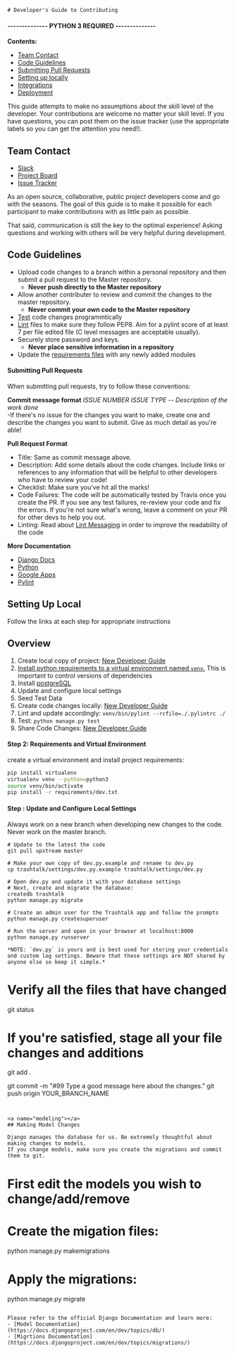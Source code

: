     # Developer's Guide to Contributing

#### -------------- **PYTHON 3 REQUIRED** --------------
**Contents:**
- [Team Contact](#teamcontact)
- [Code Guidelines](#codeguidelines)
- [Submitting Pull Requests](#pullrequests)
- [Setting up locally](#settings)
- [Integrations](#integrations)
- [Deployment](#deployment)

This guide attempts to make no assumptions about the skill level of the developer. Your
contributions are welcome no matter your skill level. If you have questions, you can post
them on the issue tracker (use the appropriate labels so you can get the attention you
need!).
<a name="teamcontact"></a>
## Team Contact
- [Slack](https://openoakland.slack.com)
- [Project Board](https://github.com/openoakland/TrashTalk/projects)
- [Issue Tracker](https://github.com/TangoYankee/TrashTalk/issues)

As an open source, collaborative, public project developers come and go with the seasons. The goal of this guide is to make it possible for each participant to make contributions with as little pain as possible.

That said, communication is still the key to the optimal experience! Asking questions and working with others will be very helpful during development.

<a name="codeguidelines"></a>
## Code Guidelines

- Upload code changes to a branch within a personal repository and then submit a pull request to the Master repository.
   - **Never push directly to the Master repository**
- Allow another contributer to review and commit the changes to the master repository. 
   - **Never commit your own code to the Master repository**
- [Test](https://docs.djangoproject.com/en/2.0/topics/testing/) code changes programmtically
- [Lint](https://pylint.readthedocs.io/en/latest/index.html) files to make sure they follow PEP8. Aim for a pylint score of at least 7 per file edited file (C level messages are acceptable usually).
- Securely store password and keys.
    - **Never place sensitive information in a repository**
- Update the [requirements files](https://github.com/openoakland/TrashTalk/tree/master/requirements) with any newly added modules

<a name="pullrequests"></a>
#### Submitting Pull Requests
When submitting pull requests, try to follow these conventions:

__Commit message format__
*ISSUE NUMBER ISSUE TYPE -- Description of the work done*</br>
    -If there's no issue for the changes you want to make, create one and describe the changes you want to submit. Give as much detail as you're able!

__Pull Request Format__
- Title: Same as commit message above.
- Description: Add some details about the code changes. 
 Include links or references to any information that will be helpful to other developers who have to review your code!
- Checklist: Make sure you've hit all the marks! 
- Code Failures: The code will be automatically tested by Travis once you create the PR. If you see any test failures, re-review your code and fix the errors. If you're not sure what's wrong, leave a comment on your PR for other devs to help you out.
- Linting: Read about [Lint Messaging](https://pylint.readthedocs.io/en/latest/user_guide/output.html#source-code-analysis-section) in order to improve the readability of the code

**More Documentation**
- [Django Docs](https://docs.djangoproject.com/en/dev/)
- [Python](https://www.python.org/dev/peps/pep-0008/)
- [Google Apps](https://cloud.google.com/docs/)
- [Pylint](https://pylint.readthedocs.io/en/latest/user_guide/)

<a name="settings"></a>
## Setting Up Local
Follow the links at each step for appropriate instructions
## Overview
1. Create local copy of project: [New Developer Guide](https://github.com/openoakland/TrashTalk/wiki/New-Developer-Guide)
2. [Install python requirements to a virtual environment named `venv`.](#requirements) This is important to control versions of dependencies
3. Install [postgreSQL](https://www.postgresql.org/)
4. Update and configure local settings
5. Seed Test Data
6. Create code changes locally: [New Developer Guide](https://github.com/openoakland/TrashTalk/wiki/New-Developer-Guide) 
7. Lint and update accordingly: `venv/bin/pylint --rcfile=./.pylintrc ./`
8. Test: `python manage.py test`
9. Share Code Changes: [New Developer Guide](https://github.com/openoakland/TrashTalk/wiki/New-Developer-Guide)

<a name="requirements"></a>
#### Step 2: Requirements and Virtual Environment
create a virtual environment and install project requirements:
```bash
pip install virtualenv
virtualenv venv --python=python3
source venv/bin/activate
pip install -r requirements/dev.txt
```

#### Step : Update and Configure Local Settings

Always work on a new branch when developing new changes to the code. Never work on the
master branch.

```
# Update to the latest the code
git pull upstream master

# Make your own copy of dev.py.example and rename to dev.py
cp trashtalk/settings/dev.py.example trashtalk/settings/dev.py

# Open dev.py and update it with your database settings
# Next, create and migrate the database:
createdb trashtalk
python manage.py migrate

# Create an admin user for the Trashtalk app and follow the prompts
python manage.py createsuperuser

# Run the server and open in your browser at localhost:8000
python manage.py runserver

*NOTE: `dev.py` is yours and is best used for storing your credentials and custom log settings. Beware that these settings are NOT shared by anyone else so keep it simple.*

```
# Verify all the files that have changed
git status

# If you're satisfied, stage all your file changes and additions
git add .

git commit -m "#99 Type a good message here about the changes."
git push origin YOUR_BRANCH_NAME
```


<a name="modeling"></a>
## Making Model Changes

Django manages the database for us. Be extremely thoughtful about making changes to models.
If you change models, make sure you create the migrations and commit them to git.

```
# First edit the models you wish to change/add/remove
# Create the migation files:
python manage.py makemigrations

# Apply the migrations:
python manage.py migrate
```

Please refer to the official Django Documentation and learn more:
- [Model Documentation](https://docs.djangoproject.com/en/dev/topics/db/)
- [Migrtions Documentation](https://docs.djangoproject.com/en/dev/topics/migrations/)

